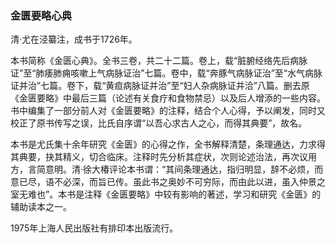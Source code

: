 ### 金匮要略心典

清·尤在泾纂注，成书于1726年。

本书简称《金匮心典》。全书三卷，共二十二篇。卷上，载“脏腑经络先后病脉证”至“肺痿肺痈咳嗽上气病脉证治”七篇。卷中，载“奔豚气病脉证治”至“水气病脉证并治”七篇。卷下，载“黄疸病脉证并治”至“妇人杂病脉证并洽”八篇。删去原《金匮要略》中最后三篇（论述有关食疗和食物禁忌）以及后人增添的一些内容。书中编集了一部分前人对《金匮要略》的注释，结合个人心得，予以阐发，同时又校正了原书传写之误，比氏自序谓“以吾心求古人之心，而得其典要”，故名。

本书是尤氏集十余年研究《金匮》的心得之作，全书解释清楚，条理通达，力求得其典要，抉其精义，切合临床。注释时先分析其症状，次则论述治法，再次议用方，言简意明。清·徐大椿评论本书谓：“其间条理通达，指归明显，辞不必烦，而意已尽，语不必深，而旨已传。虽此书之奥妙不可穷际，而由此以进，虽入仲景之室无难也”。本书是注释《金匮要略》中较有影响的著述，学习和研究《金匮》的辅助读本之一。

1975年上海人民出版社有排印本出版流行。